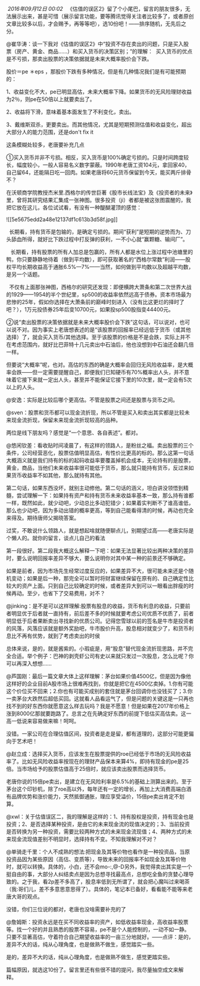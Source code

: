  _2016年09月12日 00:02_
 
《估值的误区2》留了个小尾巴，留言的朋友很多，无法展示出来，甚是可惜（展示留言功能，要等腾讯觉得关注者比较多了，或者原创文章比较多以后，才会赐予，再等等吧），选10份吧！——排序随机，无先后之分。

@崔华涛：谈一下我对《估值的误区2》中“投资不存在卖出的问题，只是买入股票（房产、黄金、商品……）和买入货币的决策区别；”的理解：  买入货币的优点是不亏损，那卖出股票的决策依据就是未来大概率股价会下跌。

股价＝pe ＊eps ，那股价下跌有多种情况，但是有几种情况我们是有可能预期的：

1、收益变化不大，pe已明显高估，未来大概率下降。如果货币的无风险理财收益为2％，则pe在50倍以上就要卖出了。

2、收益将下滑，意味着基本面发生了不利变化，卖出。

3、戴维斯双杀，更要卖出。而其他情况，尤其是短期预测估值和收益变化，超出大部分人的能力范围，还是don't fix it

这条模糊处较多，老唐要补充几点

①买入货币并非不亏损。相反，买入货币是100%确定亏损的。只是时间跨度较长，幅度较小，一般人容易名义数字蒙蔽。1990年老唐工资104元，拿回家40，自己留64，还能隔日吃一回肉。如果老唐将60元货币保留到今天，能买两斤排骨不？

在沃顿商学院教授杰米里.西格尔的传世巨著《股市长线法宝》及《投资者的未来》里，曾将其研究结果汇集成一张神图。很多投资（ji）者都是被这张图震醒的，我把它放在这儿，各位试试看，有没有一种醍醐灌顶的感觉：  

![[5e5675edd2a48e12137df1c613b3d58f.jpg]]

  长期看，持有货币是包输的，是确定亏损的。期间“获利”是短期的逆势而为、刀头舔血所得，就好比下跌过程中打反弹的获利，一不小心就“赢颗糖、输间厂”。

   长期看，持有股票的所有人加总是包赢的，所有人都是水位上涨过程中池塘里的鸭，你只要静静地待着（做到平均数），即可获取著名的“西格尔常数”利润——股权平均长期收益高于通胀6.5%—7%——当然，如何做到平均数以及超越平均数，是另一个话题。

  不仅有上面那张神图，西格尔的研究还发现：即便横跨大萧条和第二次世界大战的1929——1954的半个世纪里，sp500的收益率依然远高于债券。资本市场最为悲惨的25年，假如你选择在大萧条前的巅峰时刻进入（没有比这更烂的择时了吧？），1万元投债券25年后变10700元，如果投sp500股指变44400元。

②说“卖出股票的决策依据就是未来大概率股价会下跌”这句话，可以说对，也可以说不对。因为事实上老唐想表述的是“该股票的回报率已经远低于货币（或其他选择）了，就会买入货币/其他选择。至于该股票的价格是不是会跌，实际上并不在考虑范围内，就好比巴菲特十几元卖出中石油后，他也没想到中石油还会翻几倍一样。

但要说“大概率”呢，也对。高估的东西的确是大概率会回归无风险收益率，是大概率会跌——但一定需要提醒自己，即便我们已知硬币有70%概率出人头，并不意味着它接下来就一定出人头，甚至并不能保证它接下里的10次里，就一定会有5次以上的人头。

@安逸：实际是比较后哪个更高估。不管是股票之间还是股票与货币之间。

@sven：股票和货币都可以现金流折现，所以不管是买入和卖出其实都是比较未来现金流折现，保留未来现金流折现较高的品种。
 
两位是线下朋友吗？感觉是“一个意思、各自表述”。都对。

@悠闲钦差：看收贴时间凌晨了，有这样的领路人，是粉丝之福。卖出股票的三个条件，公司经营恶化，股票估值明显高估，有性价比更高的标的。那么这第一句话大概涵义就是我们持有的标的起码收益率要覆盖掉机会成本，无论持有的是股票，黄金，商品，当他们未来收益率很可能低于货币，那么就只能持有货币，反过来如果货币收益率不如其他，那么就持有其他。

第二句话，如果东西没坏，就别主动修他。第二句话的涵义，坦白讲没领悟到精髓，尝试理解一下：如果持有资产和持有货币未来收益率基本一致，那么持有谁都一样，既然如此，就少动吧，少动总比多动犯错少；如果着实判断不了谁高谁低，那么也少动吧，因为多动出错的概率更高，等到自己能看得清的时候，再动也完全来得及。期待唐师父揭晓答案。

过奖，不敢说什么领路人，就是想起啥就随便聊点儿，别期望过高——老唐实际是个懒人的。就你的留言，谈点儿自己的看法  

第一段很好。第二段我大概这么解释一下吧：如果无法显著比较出两种决策的差异时，要么说明回报率差异不够大，要么说明你对其中某一种的前景还不够确定。

如果是前者，因为市场先生经常过度反应的，如果差异不大，很可能未来还是个随机变动；如果是后一种，那完全可以暂时将财富继续保留在原有的、自己确定性比较大的资产上面。只到自己比较确定的时候，或者差异大到可以一眼看出胖瘦的时候再动。至少，也省下了交易费用，对不？

@jinking：是不是可以这样理解:股票有股息的收益，货币有利息的收益，只要前者明显优于后者就一直持有，前后差不多的时候就要考虑公司优质不优质了，前者明显低于后者果断卖出寻找新的优质公司。记得您雪球以前的签名是牛市是投资者的风落，风落应该就是额外奖励吧，牛市股价升高，股息相对就变少了，和货币利息比不再有优势，就到了考虑卖出的时侯

总体来说，是的，就是酱紫的。小瑕疵是，用“股息”替代现金流折现思路，并不完全合适。举个例子：巴神的剥壳虾公司有史以来就只发过一次股息，怎么比呢？你可以再深入想想……  

@芦国刚：最后一篇文章大体上这样理解：茅台如果价值4500亿，但是因为像他这样好的企业目前A股市场上很难再找到，你就是把它在4500亿卖掉。1.你有可能这个价位买不回来；2.你也有可能买成别的套住就是茅台回调你也没钱买了；3.你一卖茅台大跌然后超低买回。这就看人品看运气了，但是问题的关键这是一只再也找不到的好东西你就愿意这么样去玩吗？我是不愿意！但是如果在2017年价格上涨到8000亿那就要跑路了。总言之在先确定好东西的前提下低估买高估卖。这一高一低说来容易做来嘛！呵呵。  

没错。一家公司在合理估值区间，投资者是走是留，都有道理的，这部分可能更偏向于艺术吧！

@赵立成：选择买入货币，应该发生在股票提供的roe已经低于市场的无风险收益率了。比如无风险收益率按现在的理财产品保本来算4%，即持有现金的pe是25倍。当市场给予的股票估值高于25倍时，就应该卖出股票而选择货币。

老唐你说的15倍pe卖出，是建立在无风险利率是6.5%的基础上测算出来的。至于茅台这个印钞机，除了roe高以外，每年还有一定的增长，再加上大消费高端白酒有品牌优势和涨价能力，天然抵御通胀，理应享受溢价，15倍pe卖出肯定不划算。

@xwl：关于估值误区二，我的理解是这样的：1、持有股权是投资，持有现金也是投资；2、是否选择某种投资，是由它的未来现金流的现值决定的；3、当前投资是否转换为另一种投资，需要比较两种方式的未来现金流现值；4、两种方式的未来现金流现值差别不明显时，选择持有不变。不知我理解对不对？  

@单骑走千里：个人不成熟的想法:把现金及其等价物也看作是一种投资品，当原投资品因为某些原因（高估、变质等），导致未来的回报率不如现金及其等价物时，就可以转换。具体的，小白，还不会mo-:,@-D另外，我觉得卖出其实是一个挺自由的事，大部分人纠结卖点是因为总想寻找最高点，总想吃全鱼的贪婪心理导致的。之于我，看2p差不多高了，股息率低到无所谓了，就会把心魔叫过来喝茶（我:哥们儿，差不多意思意思得了）。具体的，笔记本已备好，看看能不能等来老唐大哥的观点。  

没错，你们三位说的都对，老唐也没啥需要补充的了

@詹姆斯：投资永远是在买不同收益率的资产，如低收益率现金，高收益率股票等。找一个好的并且熟悉的股票不容易，pe不是个人能控制的，一动不如一静。只要不显著高估，守着符合自己期望收益率的一亩三分地就好。——点评：是的，差异不大的话，纯从心理角度，也是做熟不做生，感觉踏实一些。

是的，差异不大的话，纯从心理角度，也是做熟不做生，感觉更踏实些。  

篇幅原因，就选这10份了。留言里还有些很不错的提问，我尽量抽空成文来解释。